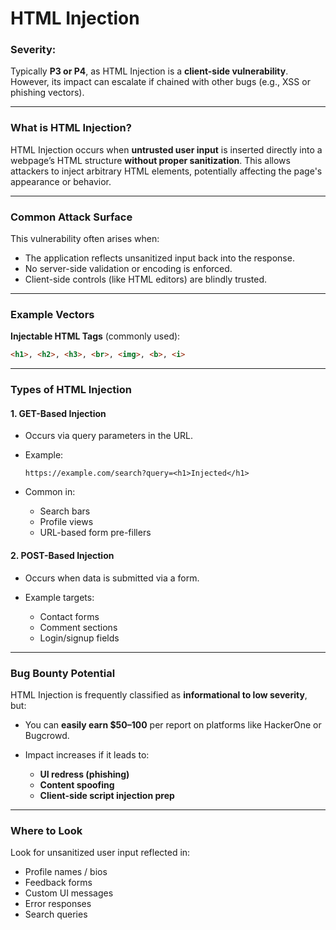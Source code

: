 # HTML Injection

### Severity:

Typically **P3 or P4**, as HTML Injection is a **client-side vulnerability**. However, its impact can escalate if chained with other bugs (e.g., XSS or phishing vectors).

---

### What is HTML Injection?

HTML Injection occurs when **untrusted user input** is inserted directly into a webpage’s HTML structure **without proper sanitization**. This allows attackers to inject arbitrary HTML elements, potentially affecting the page's appearance or behavior.

---

### Common Attack Surface

This vulnerability often arises when:

* The application reflects unsanitized input back into the response.
* No server-side validation or encoding is enforced.
* Client-side controls (like HTML editors) are blindly trusted.

---

### Example Vectors

**Injectable HTML Tags** (commonly used):

```html
<h1>, <h2>, <h3>, <br>, <img>, <b>, <i>
```

---

### Types of HTML Injection

#### 1. **GET-Based Injection**

* Occurs via query parameters in the URL.
* Example:

  ```url
  https://example.com/search?query=<h1>Injected</h1>
  ```
* Common in:

  * Search bars
  * Profile views
  * URL-based form pre-fillers

#### 2. **POST-Based Injection**

* Occurs when data is submitted via a form.
* Example targets:

  * Contact forms
  * Comment sections
  * Login/signup fields

---

### Bug Bounty Potential

HTML Injection is frequently classified as **informational to low severity**, but:

* You can **easily earn \$50–100** per report on platforms like HackerOne or Bugcrowd.
* Impact increases if it leads to:

  * **UI redress (phishing)**
  * **Content spoofing**
  * **Client-side script injection prep**

---

### Where to Look

Look for unsanitized user input reflected in:

* Profile names / bios
* Feedback forms
* Custom UI messages
* Error responses
* Search queries

